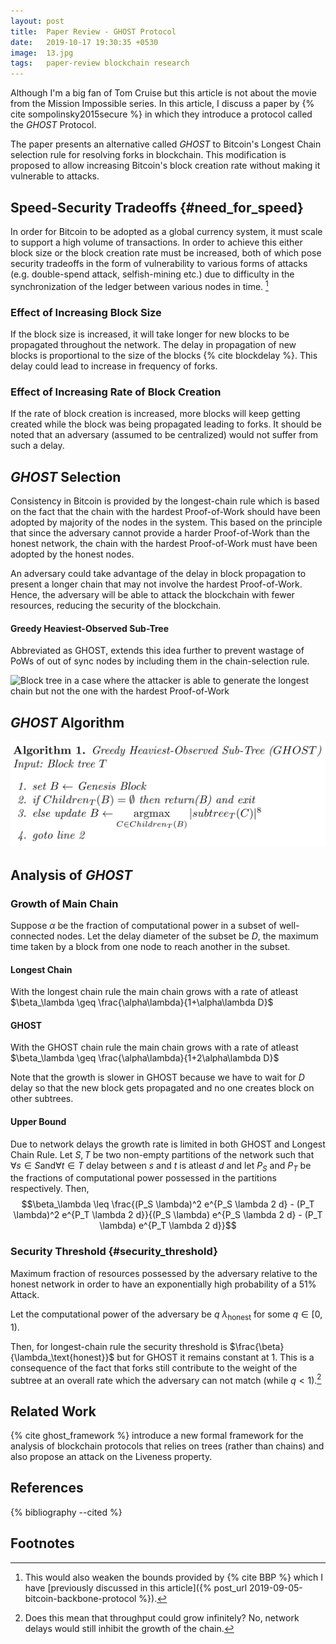 ```yaml
---
layout: post
title:  Paper Review - GHOST Protocol
date:   2019-10-17 19:30:35 +0530
image:  13.jpg
tags:   paper-review blockchain research
---
```

Although I'm a big fan of Tom Cruise but this article is not about the movie
from the Mission Impossible series. In this article, I discuss a paper by {%
cite sompolinsky2015secure %} in which they introduce a protocol called the
*GHOST* Protocol.

The paper presents an alternative called *GHOST* to Bitcoin's Longest
Chain selection rule for resolving forks in blockchain. This
modification is proposed to allow increasing Bitcoin's block creation
rate without making it vulnerable to attacks.

Speed-Security Tradeoffs {#need_for_speed}
------------------------

In order for Bitcoin to be adopted as a global currency system, it must
scale to support a high volume of transactions. In order to achieve this
either block size or the block creation rate must be increased, both of
which pose security tradeoffs in the form of vulnerability to various
forms of attacks (e.g. double-spend attack, selfish-mining etc.) due to
difficulty in the synchronization of the ledger between various nodes in
time. [^1]

### Effect of Increasing Block Size

If the block size is increased, it will take longer for new blocks to be
propagated throughout the network. The delay in propagation of new
blocks is proportional to the size of the blocks {% cite blockdelay %}. This
delay could lead to increase in frequency of forks.

### Effect of Increasing Rate of Block Creation

If the rate of block creation is increased, more blocks will keep
getting created while the block was being propagated leading to forks.
It should be noted that an adversary (assumed to be centralized) would
not suffer from such a delay.

*GHOST* Selection
-----------------

Consistency in Bitcoin is provided by the longest-chain rule which is
based on the fact that the chain with the hardest Proof-of-Work should
have been adopted by majority of the nodes in the system. This based on
the principle that since the adversary cannot provide a harder
Proof-of-Work than the honest network, the chain with the hardest
Proof-of-Work must have been adopted by the honest nodes.

An adversary could take advantage of the delay in block propagation to
present a longer chain that may not involve the hardest Proof-of-Work.
Hence, the adversary will be able to attack the blockchain with fewer
resources, reducing the security of the blockchain.

#### Greedy Heaviest-Observed Sub-Tree

Abbreviated as GHOST, extends this idea further to prevent wastage of
PoWs of out of sync nodes by including them in the chain-selection rule.

![Block tree in a case where the attacker is able to generate the
longest chain but not the one with the hardest
Proof-of-Work](/assets/block_tree.png)

*GHOST* Algorithm
-----------------

![GHOST Algorithm](/assets/ghost_algorithm.png)

Analysis of *GHOST*
-------------------

### Growth of Main Chain

Suppose $\alpha$ be the fraction of computational power in a subset of
well-connected nodes. Let the delay diameter of the subset be $D$, the
maximum time taken by a block from one node to reach another in the
subset.

#### Longest Chain

With the longest chain rule the main chain grows with a rate of atleast
$\beta_\lambda \geq \frac{\alpha\lambda}{1+\alpha\lambda D}$

#### GHOST

With the GHOST chain rule the main chain grows with a rate of atleast
$\beta_\lambda \geq \frac{\alpha\lambda}{1+2\alpha\lambda D}$

Note that the growth is slower in GHOST because we have to wait for $D$
delay so that the new block gets propagated and no one creates block on
other subtrees.

#### Upper Bound

Due to network delays the growth rate is limited in both GHOST and
Longest Chain Rule. Let $S, T$ be two non-empty partitions of the
network such that $\forall s \in S \text{and} \forall t \in T$ delay
between $s$ and $t$ is atleast $d$ and let $P_S$ and $P_T$ be the
fractions of computational power possessed in the partitions
respectively. Then,
$$\beta_\lambda \leq \frac{(P_S \lambda)^2 e^{P_S \lambda 2 d} - (P_T \lambda)^2 e^{P_T \lambda 2 d}}{(P_S \lambda) e^{P_S \lambda 2 d} - (P_T \lambda) e^{P_T \lambda 2 d}}$$

### Security Threshold {#security_threshold}

Maximum fraction of resources possessed by the adversary relative to the
honest network in order to have an exponentially high probability of a
$51\%$ Attack.

Let the computational power of the adversary be
$q\ \lambda_\text{honest}$ for some $q \in [0, 1)$.

Then, for longest-chain rule the security threshold is
$\frac{\beta}{\lambda_\text{honest}}$ but for GHOST it remains constant
at $1$. This is a consequence of the fact that forks still contribute to
the weight of the subtree at an overall rate which the adversary can not
match (while $q < 1$).[^2]

Related Work
------------

{% cite ghost_framework %} introduce a new formal framework for the analysis of
blockchain protocols that relies on trees (rather than chains) and also
propose an attack on the Liveness property.

References
----------

{% bibliography --cited %}

Footnotes
---------

[^1]: This would also weaken the bounds provided by {% cite BBP %} which I have [previously discussed in this article]({% post_url 2019-09-05-bitcoin-backbone-protocol %}).

[^2]: Does this mean that throughput could grow infinitely? No, network
    delays would still inhibit the growth of the chain.
